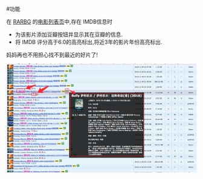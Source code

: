 #功能

在 [RARBG](https://rarbg.to) 的[电影列表页](https://rarbg.to/torrents.php?category=movies)中,存在 IMDB信息时

* 为该影片添加豆瓣按钮并显示其在豆瓣的信息.
* 将 IMDB 评分高于6.0的高亮标出,将近3年的影片年份高亮标出.


妈妈再也不用担心找不到最近的好片了!


![效果](demo.png)
